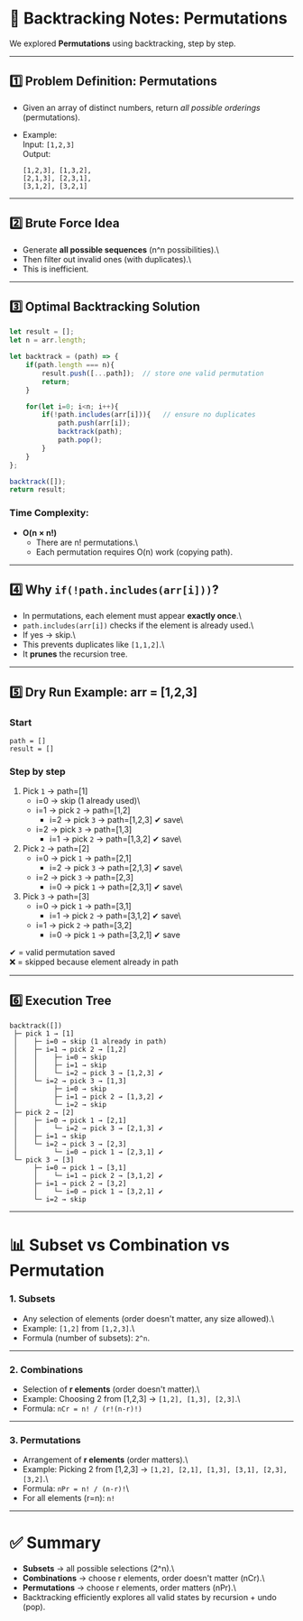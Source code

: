 # 📘 Backtracking Notes: Permutations

We explored **Permutations** using backtracking, step by step.

------------------------------------------------------------------------

## 1️⃣ Problem Definition: Permutations

-   Given an array of distinct numbers, return *all possible orderings*
    (permutations).

-   Example:\
    Input: `[1,2,3]`\
    Output:

        [1,2,3], [1,3,2], 
        [2,1,3], [2,3,1], 
        [3,1,2], [3,2,1]

------------------------------------------------------------------------

## 2️⃣ Brute Force Idea

-   Generate **all possible sequences** (n\^n possibilities).\
-   Then filter out invalid ones (with duplicates).\
-   This is inefficient.

------------------------------------------------------------------------

## 3️⃣ Optimal Backtracking Solution

``` js
let result = [];
let n = arr.length;

let backtrack = (path) => {
    if(path.length === n){
        result.push([...path]);  // store one valid permutation
        return;
    }

    for(let i=0; i<n; i++){
        if(!path.includes(arr[i])){   // ensure no duplicates
            path.push(arr[i]);
            backtrack(path);
            path.pop();
        }
    }
};

backtrack([]);
return result;
```

### Time Complexity:

-   **O(n × n!)**
    -   There are n! permutations.\
    -   Each permutation requires O(n) work (copying path).

------------------------------------------------------------------------

## 4️⃣ Why `if(!path.includes(arr[i]))`?

-   In permutations, each element must appear **exactly once**.\
-   `path.includes(arr[i])` checks if the element is already used.\
-   If yes → skip.\
-   This prevents duplicates like `[1,1,2]`.\
-   It **prunes** the recursion tree.

------------------------------------------------------------------------

## 5️⃣ Dry Run Example: arr = \[1,2,3\]

### Start

    path = []
    result = []

### Step by step

1.  Pick `1` → path=\[1\]
    -   i=0 → skip (1 already used)\
    -   i=1 → pick `2` → path=\[1,2\]
        -   i=2 → pick `3` → path=\[1,2,3\] ✔ save\
    -   i=2 → pick `3` → path=\[1,3\]
        -   i=1 → pick `2` → path=\[1,3,2\] ✔ save\
2.  Pick `2` → path=\[2\]
    -   i=0 → pick `1` → path=\[2,1\]
        -   i=2 → pick `3` → path=\[2,1,3\] ✔ save\
    -   i=2 → pick `3` → path=\[2,3\]
        -   i=0 → pick `1` → path=\[2,3,1\] ✔ save\
3.  Pick `3` → path=\[3\]
    -   i=0 → pick `1` → path=\[3,1\]
        -   i=1 → pick `2` → path=\[3,1,2\] ✔ save\
    -   i=1 → pick `2` → path=\[3,2\]
        -   i=0 → pick `1` → path=\[3,2,1\] ✔ save

✔ = valid permutation saved\
❌ = skipped because element already in path

------------------------------------------------------------------------

## 6️⃣ Execution Tree

    backtrack([])
     ├─ pick 1 → [1]
     │    ├─ i=0 → skip (1 already in path)
     │    ├─ i=1 → pick 2 → [1,2]
     │    │    ├─ i=0 → skip
     │    │    ├─ i=1 → skip
     │    │    └─ i=2 → pick 3 → [1,2,3] ✔
     │    └─ i=2 → pick 3 → [1,3]
     │         ├─ i=0 → skip
     │         ├─ i=1 → pick 2 → [1,3,2] ✔
     │         └─ i=2 → skip
     ├─ pick 2 → [2]
     │    ├─ i=0 → pick 1 → [2,1]
     │    │    └─ i=2 → pick 3 → [2,1,3] ✔
     │    ├─ i=1 → skip
     │    └─ i=2 → pick 3 → [2,3]
     │         └─ i=0 → pick 1 → [2,3,1] ✔
     └─ pick 3 → [3]
          ├─ i=0 → pick 1 → [3,1]
          │    └─ i=1 → pick 2 → [3,1,2] ✔
          ├─ i=1 → pick 2 → [3,2]
          │    └─ i=0 → pick 1 → [3,2,1] ✔
          └─ i=2 → skip

------------------------------------------------------------------------

# 📊 Subset vs Combination vs Permutation

### 1. Subsets

-   Any selection of elements (order doesn't matter, any size allowed).\
-   Example: `[1,2]` from `[1,2,3]`.\
-   Formula (number of subsets): `2^n`.

------------------------------------------------------------------------

### 2. Combinations

-   Selection of **r elements** (order doesn't matter).\
-   Example: Choosing 2 from \[1,2,3\] → `[1,2], [1,3], [2,3]`.\
-   Formula: `nCr = n! / (r!(n-r)!)`

------------------------------------------------------------------------

### 3. Permutations

-   Arrangement of **r elements** (order matters).\
-   Example: Picking 2 from \[1,2,3\] →
    `[1,2], [2,1], [1,3], [3,1], [2,3], [3,2]`.\
-   Formula: `nPr = n! / (n-r)!`\
-   For all elements (r=n): `n!`

------------------------------------------------------------------------

# ✅ Summary

-   **Subsets** → all possible selections (2\^n).\
-   **Combinations** → choose r elements, order doesn't matter (nCr).\
-   **Permutations** → choose r elements, order matters (nPr).\
-   Backtracking efficiently explores all valid states by recursion +
    undo (pop).
